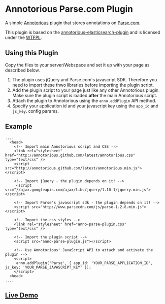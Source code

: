 # Annotorious Parse.com Plugin

A simple [Annotorious](http://github.com/annotorious/annotorious) plugin that stores annotations on [Parse.com](http://parse.com/).

This plugin is based on the [annotorious-elasticsearch-plugin](https://github.com/annotorious/annotorious-elasticsearch-plugin) and is licensed under the [WTFPL](http://en.wikipedia.org/wiki/WTFPL).

## Using this Plugin

Copy the files to your server/Webspace and set it up with your page as described below.

1. The plugin uses jQuery and Parse.com's javascript SDK. Therefore you need to import these thwo libraries before importing the plugin script.
2. Add the plugin script to your page just like any other Annotorious plugin. Make sure the plugin script is
   loaded __after__ the main Annotorious script.
3. Attach the plugin to Annotorious using the ``anno.addPlugin`` API method.
4. Specify your application id and your javascript key  using the ``app_id`` and ``js_key``. config params.

## Example

    ....
      <head>
        <!-- Import main Annotorious script and CSS -->
        <link rel="stylesheet" href="http://annotorious.github.com/latest/annotorious.css" type="text/css" />
        <script src="http://annotorious.github.com/latest/annotorious.min.js"></script>
        
        <!-- Import jQuery - the plugin depends on it! -->
         <script src="//ajax.googleapis.com/ajax/libs/jquery/1.10.1/jquery.min.js"></script>

        <!-- Import Parse's javascript sdk - the plugin depends on it! -->
        <script src="http://www.parsecdn.com/js/parse-1.2.8.min.js"></script>
        
        <!-- Import the css styles -->
        <link rel="stylesheet" href="anno-parse-plugin.css" type="text/css" /> 

        <!-- Import the plugin script -->
        <script src="anno-parse-plugin.js"></script>
        
        <!-- Use Annotorious' JavaScript API to attach and activate the plugin -->
        <script>
         anno.addPlugin('Parse', { app_id: 'YOUR_PARSE_APPLICATION_ID', js_key: 'YOUR_PARSE_JAVASCRIPT_KEY' });
        </script>
      <head>
    ....

## [Live Demo](http://dommmel.github.io/annotorious-parse-plugin)

    
